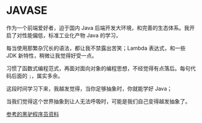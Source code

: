 # JAVASE

作为一个前端爱好者，迫于国内 Java 后端开发大环境，和完善的生态体系。我开启了对性能偏低，标准工业化产物 Java 的学习，

每当使用那繁杂冗长的语法，都让我不禁露出苦笑；Lambda 表达式，和一些 JDK 新特性，稍微让我觉得好受一点。

习惯了函数式编程范式，再面对面向对象的编程思想，不经觉得有点落后。每句代码后面的 `;`，属实多余。

这段时间学习下来，我越发觉得，当你足够抽象时，你就能学好 Java；

当我们觉得这个世界抽象到让人无法呼吸时，可能是我们自己变得越发抽象了。

[参考的黑驴程序员资料](https://www.bilibili.com/video/BV17F411T7Ao/?spm_id_from=333.999.0.0)
